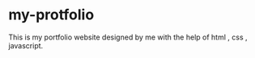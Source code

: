 # my-protfolio
This is my portfolio website designed by me with the help of html , css , javascript. 























